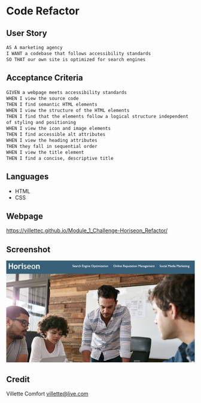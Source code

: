 # Code Refactor

## User Story

```
AS A marketing agency
I WANT a codebase that follows accessibility standards
SO THAT our own site is optimized for search engines
```

## Acceptance Criteria 

```
GIVEN a webpage meets accessibility standards
WHEN I view the source code
THEN I find semantic HTML elements
WHEN I view the structure of the HTML elements
THEN I find that the elements follow a logical structure independent of styling and positioning
WHEN I view the icon and image elements
THEN I find accessible alt attributes
WHEN I view the heading attributes
THEN they fall in sequential order
WHEN I view the title element
THEN I find a concise, descriptive title
```

## Languages
- HTML
- CSS

## Webpage
 https://villettec.github.io/Module_1_Challenge-Horiseon_Refactor/

## Screenshot
![image](./assets/images/readme-screenshot.png)

## Credit
Villette Comfort
    villette@live.com

